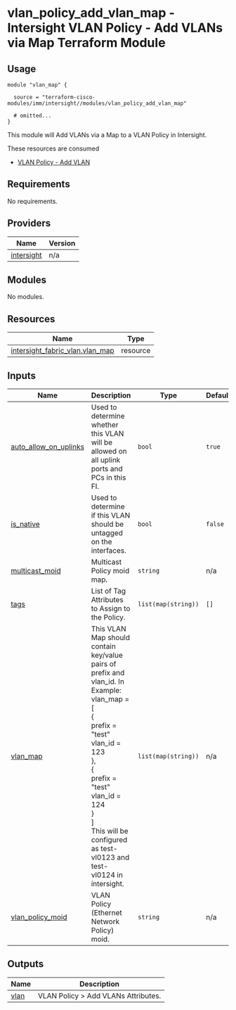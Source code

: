 # vlan_policy_add_vlan_map - Intersight VLAN Policy - Add VLANs via Map Terraform Module

## Usage

```hcl
module "vlan_map" {

  source = "terraform-cisco-modules/imm/intersight//modules/vlan_policy_add_vlan_map"

  # omitted...
}
```

This module will Add VLANs via a Map to a VLAN Policy in Intersight.

These resources are consumed

* [VLAN Policy - Add VLAN](https://registry.terraform.io/providers/CiscoDevNet/intersight/latest/docs/data-sources/fabric_vlan)

<!-- BEGINNING OF PRE-COMMIT-TERRAFORM DOCS HOOK -->
## Requirements

No requirements.

## Providers

| Name | Version |
|------|---------|
| <a name="provider_intersight"></a> [intersight](#provider\_intersight) | n/a |

## Modules

No modules.

## Resources

| Name | Type |
|------|------|
| [intersight_fabric_vlan.vlan_map](https://registry.terraform.io/providers/CiscoDevNet/intersight/latest/docs/resources/fabric_vlan) | resource |

## Inputs

| Name | Description | Type | Default | Required |
|------|-------------|------|---------|:--------:|
| <a name="input_auto_allow_on_uplinks"></a> [auto\_allow\_on\_uplinks](#input\_auto\_allow\_on\_uplinks) | Used to determine whether this VLAN will be allowed on all uplink ports and PCs in this FI. | `bool` | `true` | no |
| <a name="input_is_native"></a> [is\_native](#input\_is\_native) | Used to determine if this VLAN should be untagged on the interfaces. | `bool` | `false` | no |
| <a name="input_multicast_moid"></a> [multicast\_moid](#input\_multicast\_moid) | Multicast Policy moid map. | `string` | n/a | yes |
| <a name="input_tags"></a> [tags](#input\_tags) | List of Tag Attributes to Assign to the Policy. | `list(map(string))` | `[]` | no |
| <a name="input_vlan_map"></a> [vlan\_map](#input\_vlan\_map) | This VLAN Map should contain key/value pairs of prefix and vlan\_id.  In Example:<br>vlan\_map = [<br>  {<br>    prefix  = "test"<br>    vlan\_id = 123<br>  },<br>  {<br>    prefix  = "test"<br>    vlan\_id = 124<br>  }<br>]<br>This will be configured as test-vl0123 and test-vl0124 in intersight. | `list(map(string))` | n/a | yes |
| <a name="input_vlan_policy_moid"></a> [vlan\_policy\_moid](#input\_vlan\_policy\_moid) | VLAN Policy (Ethernet Network Policy) moid. | `string` | n/a | yes |

## Outputs

| Name | Description |
|------|-------------|
| <a name="output_vlan"></a> [vlan](#output\_vlan) | VLAN Policy > Add VLANs Attributes. |
<!-- END OF PRE-COMMIT-TERRAFORM DOCS HOOK -->
